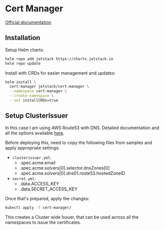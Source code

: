# Cert Manager

[Official documentation](https://cert-manager.io/docs/)

## Installation

Setup Helm charts:

```bash
helm repo add jetstack https://charts.jetstack.io
helm repo update
```

Install with CRDs for easier management and updates:

```bash
helm install \
  cert-manager jetstack/cert-manager \
  --namespace cert-manager \
  --create-namespace \
  --set installCRDs=true
```

## Setup ClusterIssuer

In this case I am using AWS Route53 with DNS. Detailed documentation and all the options available [here](https://cert-manager.io/docs/configuration/acme/dns01/route53/).

Before deploying this, need to copy the following files from samples and apply appropriate settings:
* `clusterissuer.yml`:
  * .spec.acme.email
  * .spec.acme.solvers[0].selector.dnsZones[0]
  * .spec.acme.solvers[0].dns01.route53.hostedZoneID
* `secret.yml`:
  * .data.ACCESS_KEY
  * .data.SECRET_ACCESS_KEY

Once that's prepared, apply the changes:

```bash
kubectl apply -f cert-manager/
```

This creates a Cluster wide Issuer, that can be used across all the namespaces to issue the certificates.

